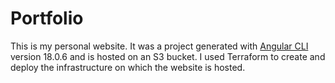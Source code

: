 # Portfolio

This is my personal website. It was a project generated with [Angular CLI](https://github.com/angular/angular-cli) version 18.0.6 and is hosted on an S3 bucket. I used Terraform to create and deploy the infrastructure on which the website is hosted.
